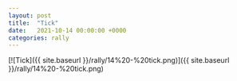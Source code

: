 ```yaml
---
layout: post
title:  "Tick"
date:   2021-10-14 00:00:00 +0000
categories: rally
---
```


[![Tick]({{ site.baseurl }}/rally/14%20-%20tick.png)]({{ site.baseurl }}/rally/14%20-%20tick.png)

